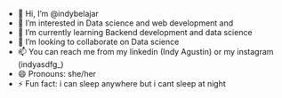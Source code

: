 - 👋 Hi, I’m @indybelajar
- 👀 I’m interested in Data science and web development and 
- 🌱 I’m currently learning Backend development  and data science
- 💞️ I’m looking to collaborate on Data science
- 📫 You can reach me from my linkedin (Indy Agustin) or my instagram (indyasdfg_)
- 😄 Pronouns: she/her
- ⚡ Fun fact: i can sleep anywhere but i cant sleep at night

<!---
indybelajar/indybelajar is a ✨ special ✨ repository because its `README.md` (this file) appears on your GitHub profile.
You can click the Preview link to take a look at your changes.
--->
